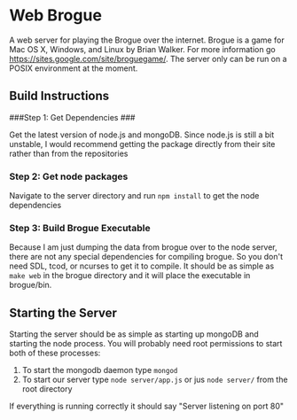 Web Brogue
==========

A web server for playing the Brogue over the internet.  Brogue is a game for Mac OS X, Windows, and Linux by Brian Walker.  For more information go https://sites.google.com/site/broguegame/.  The server only can be run on a POSIX environment at the moment.

Build Instructions
-----------------------

###Step 1: Get Dependencies ###

Get the latest version of node.js and mongoDB.  Since node.js is still a bit unstable, I would recommend getting the package directly from their site rather than from the repositories

### Step 2: Get node packages
Navigate to the server directory and run `npm install` to get the node dependencies

### Step 3: Build Brogue Executable ###

Because I am just dumping the data from brogue over to the node server, there are not any special dependencies for compiling brogue.  So you don't need SDL, tcod, or ncurses to get it to compile.  It should be as simple as `make web` in the brogue directory and it will place the executable in brogue/bin.

Starting the Server
----------------------------

Starting the server should be as simple as starting up mongoDB and starting the node process.  You will probably need root permissions to start both of these processes:

1. To start the mongodb daemon type `mongod`
2. To start our server type `node server/app.js` or jus `node server/` from the root directory

If everything is running correctly it should say "Server listening on port 80"
